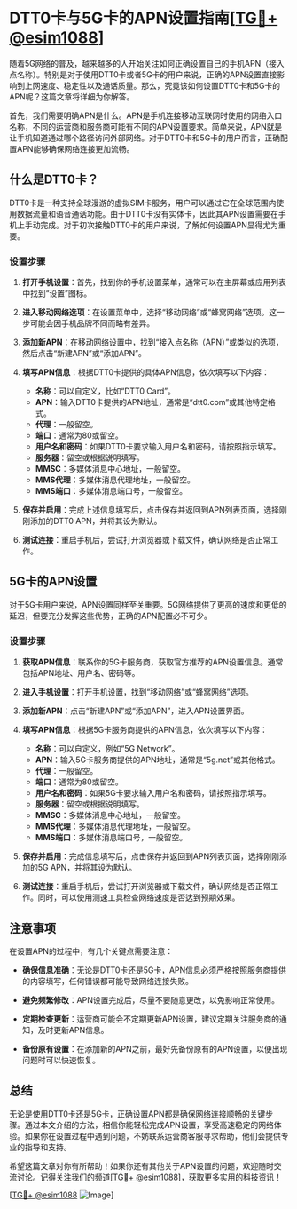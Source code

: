 # DTT0卡与5G卡的APN设置指南[[TG💪+ @esim1088](https://t.me/s/esim1088)]

随着5G网络的普及，越来越多的人开始关注如何正确设置自己的手机APN（接入点名称）。特别是对于使用DTT0卡或者5G卡的用户来说，正确的APN设置直接影响到上网速度、稳定性以及通话质量。那么，究竟该如何设置DTT0卡和5G卡的APN呢？这篇文章将详细为你解答。

首先，我们需要明确APN是什么。APN是手机连接移动互联网时使用的网络入口名称，不同的运营商和服务商可能有不同的APN设置要求。简单来说，APN就是让手机知道通过哪个路径访问外部网络。对于DTT0卡和5G卡的用户而言，正确配置APN能够确保网络连接更加流畅。

## 什么是DTT0卡？

DTT0卡是一种支持全球漫游的虚拟SIM卡服务，用户可以通过它在全球范围内使用数据流量和语音通话功能。由于DTT0卡没有实体卡，因此其APN设置需要在手机上手动完成。对于初次接触DTT0卡的用户来说，了解如何设置APN显得尤为重要。

### 设置步骤

1. **打开手机设置**：首先，找到你的手机设置菜单，通常可以在主屏幕或应用列表中找到“设置”图标。

2. **进入移动网络选项**：在设置菜单中，选择“移动网络”或“蜂窝网络”选项。这一步可能会因手机品牌不同而略有差异。

3. **添加新APN**：在移动网络设置中，找到“接入点名称（APN）”或类似的选项，然后点击“新建APN”或“添加APN”。

4. **填写APN信息**：根据DTT0卡提供的具体APN信息，依次填写以下内容：
   - **名称**：可以自定义，比如“DTT0 Card”。
   - **APN**：输入DTT0卡提供的APN地址，通常是“dtt0.com”或其他特定格式。
   - **代理**：一般留空。
   - **端口**：通常为80或留空。
   - **用户名和密码**：如果DTT0卡要求输入用户名和密码，请按照指示填写。
   - **服务器**：留空或根据说明填写。
   - **MMSC**：多媒体消息中心地址，一般留空。
   - **MMS代理**：多媒体消息代理地址，一般留空。
   - **MMS端口**：多媒体消息端口号，一般留空。

5. **保存并启用**：完成上述信息填写后，点击保存并返回到APN列表页面，选择刚刚添加的DTT0 APN，并将其设为默认。

6. **测试连接**：重启手机后，尝试打开浏览器或下载文件，确认网络是否正常工作。

## 5G卡的APN设置

对于5G卡用户来说，APN设置同样至关重要。5G网络提供了更高的速度和更低的延迟，但要充分发挥这些优势，正确的APN配置必不可少。

### 设置步骤

1. **获取APN信息**：联系你的5G卡服务商，获取官方推荐的APN设置信息。通常包括APN地址、用户名、密码等。

2. **进入手机设置**：打开手机设置，找到“移动网络”或“蜂窝网络”选项。

3. **添加新APN**：点击“新建APN”或“添加APN”，进入APN设置界面。

4. **填写APN信息**：根据5G卡服务商提供的APN信息，依次填写以下内容：
   - **名称**：可以自定义，例如“5G Network”。
   - **APN**：输入5G卡服务商提供的APN地址，通常是“5g.net”或其他格式。
   - **代理**：一般留空。
   - **端口**：通常为80或留空。
   - **用户名和密码**：如果5G卡要求输入用户名和密码，请按照指示填写。
   - **服务器**：留空或根据说明填写。
   - **MMSC**：多媒体消息中心地址，一般留空。
   - **MMS代理**：多媒体消息代理地址，一般留空。
   - **MMS端口**：多媒体消息端口号，一般留空。

5. **保存并启用**：完成信息填写后，点击保存并返回到APN列表页面，选择刚刚添加的5G APN，并将其设为默认。

6. **测试连接**：重启手机后，尝试打开浏览器或下载文件，确认网络是否正常工作。同时，可以使用测速工具检查网络速度是否达到预期效果。

## 注意事项

在设置APN的过程中，有几个关键点需要注意：

- **确保信息准确**：无论是DTT0卡还是5G卡，APN信息必须严格按照服务商提供的内容填写，任何错误都可能导致网络连接失败。
  
- **避免频繁修改**：APN设置完成后，尽量不要随意更改，以免影响正常使用。

- **定期检查更新**：运营商可能会不定期更新APN设置，建议定期关注服务商的通知，及时更新APN信息。

- **备份原有设置**：在添加新的APN之前，最好先备份原有的APN设置，以便出现问题时可以快速恢复。

## 总结

无论是使用DTT0卡还是5G卡，正确设置APN都是确保网络连接顺畅的关键步骤。通过本文介绍的方法，相信你能轻松完成APN设置，享受高速稳定的网络体验。如果你在设置过程中遇到问题，不妨联系运营商客服寻求帮助，他们会提供专业的指导和支持。

希望这篇文章对你有所帮助！如果你还有其他关于APN设置的问题，欢迎随时交流讨论。记得关注我们的频道[[TG💪+ @esim1088](https://t.me/s/esim1088)]，获取更多实用的科技资讯！

[[TG💪+ @esim1088](https://t.me/s/esim1088) ![Image](https://i.postimg.cc/4NQfJmqS/Snipaste-2025-05-13-00-14-12.png)]